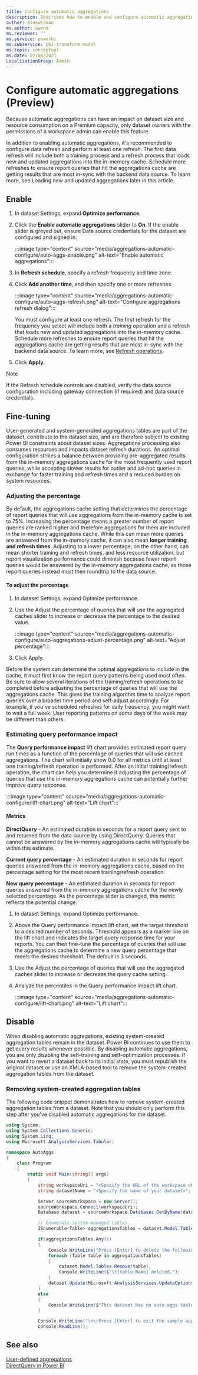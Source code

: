 ```yaml
---
title: Configure automatic aggregations 
description: Describes how to enable and configure automatic aggregations to optimize query performance.
author: minewiskan
ms.author: owend
ms.reviewer: ''
ms.service: powerbi
ms.subservice: pbi-transform-model
ms.topic: conceptual
ms.date: 07/06/2021
LocalizationGroup: Admin
---
```

# Configure automatic aggregations (Preview)

Because automatic aggregations can have an impact on dataset size and resource consumption on a Premium capacity, only dataset owners with the permissions of a workspace admin can enable this feature.

In addition to enabling automatic aggregations, it's recommended to configure data refresh and perform at least one refresh. The first data refresh will include both a training process and a refresh process that loads new and updated aggregations into the in-memory cache. Schedule more refreshes to ensure report queries that hit the aggregations cache are getting results that are most in-sync with the backend data source. To learn more, see Loading new and updated aggregations later in this article.

## Enable

1. In dataset Settings, expand **Optimize performance**.
1. Click the **Enable automatic aggregations** slider to **On**. If the enable slider is greyed out, ensure Data source credentials for the dataset are configured and signed in.
    
    :::image type="content" source="media/aggregations-automatic-configure/auto-aggs-enable.png" alt-text="Enable automatic aggregations":::

1. In **Refresh schedule**, specify a refresh frequency and time zone.
1. Click **Add another time**, and then specify one or more refreshes.

    :::image type="content" source="media/aggregations-automatic-configure/auto-aggs-refresh.png" alt-text="Configure aggregations refresh dialog":::

    You must configure at least one refresh. The first refresh for the frequency you select will include both a *training* operation and a refresh that loads new and updated aggregations into the in-memory cache. Schedule more refreshes to ensure report queries that hit the aggregations cache are getting results that are most in-sync with the backend data source. To learn more, see [Refresh operations](aggregations-auto.md#refresh-operations).

1. Click **Apply**.

> [!NOTE]
> If the Refresh schedule controls are disabled, verify the data source configuration including gateway connection (if required) and data source credentials.

## Fine-tuning

User-generated and system-generated aggregations tables are part of the dataset, contribute to the dataset size, and are therefore subject to existing Power BI constraints about dataset sizes. Aggregations processing also consumes resources and impacts dataset refresh durations. An optimal configuration strikes a balance between providing pre-aggregated results from the in-memory aggregations cache for the most frequently used report queries, while accepting slower results for outlier and ad-hoc queries in exchange for faster training and refresh times and a reduced burden on system resources.

### Adjusting the percentage

By default, the aggregations cache setting that determines the percentage of report queries that will use aggregations from the in-memory cache is set to 75%. Increasing the percentage means a greater number of report queries are ranked higher and therefore aggregations for them are included in the in-memory aggregations cache. While this can mean more queries are answered from the in-memory cache, it can also mean **longer training and refresh times**. Adjusting to a lower percentage, on the other hand, can mean shorter training and refresh times, and less resource utilization, but report visualization performance could diminish because fewer report queries would be answered by the in-memory aggregations cache, as those report queries instead must then roundtrip to the data source.

#### To adjust the percentage

1. In dataset Settings, expand Optimize performance.
1. Use the Adjust the percentage of queries that will use the aggregated caches slider to increase or decrease the percentage to the desired value.

    :::image type="content" source="media/aggregations-automatic-configure/auto-aggregations-adjust-percentage.png" alt-text="Adjust percentage":::

1. Click Apply.

Before the system can determine the optimal aggregations to include in the cache, it must first know the report query patterns being used most often. Be sure to allow several iterations of the training/refresh operations to be completed before adjusting the percentage of queries that will use the aggregations cache. This gives the training algorithm time to analyze report queries over a broader time period and self-adjust accordingly. For example, if you've scheduled refreshes for daily frequency, you might want to wait a full week. User reporting patterns on some days of the week may be different than others.

### Estimating query performance impact

The **Query performance impact** lift chart provides estimated report query run times as a function of the percentage of queries that will use cached aggregations. The chart will initially show 0.0 for all metrics until at least one training/refresh operation is performed. After an initial training/refresh operation, the chart can help you determine if adjusting the percentage of queries that use the in-memory aggregations cache can potentially further improve query response.

:::image type="content" source="media/aggregations-automatic-configure/lift-chart.png" alt-text="Lift chart":::

#### Metrics

**DirectQuery** - An estimated duration in seconds for a report query sent to and returned from the data source by using DirectQuery. Queries that cannot be answered by the in-memory aggregations cache will typically be within this estimate.

**Current query percentage** - An estimated duration in seconds for report queries answered from the in-memory aggregations cache, based on the percentage setting for the most recent training/refresh operation.

**New query percentage** - An estimated duration in seconds for report queries answered from the in-memory aggregations cache for the newly selected percentage. As the percentage slider is changed, this metric reflects the potential change.

1. In dataset Settings, expand Optimize performance.
1. Above the Query performance impact lift chart, set the target threshold to a desired number of seconds. Threshold appears as a marker line on the lift chart and indicates the target query response time for your reports. You can then fine-tune the percentage of queries that will use the aggregations cache to determine a new query percentage that meets the desired threshold. The default is 3 seconds.
1. Use the Adjust the percentage of queries that will use the aggregated caches slider to increase or decrease the query cache setting.
1. Analyze the percentiles in the Query performance impact lift chart.

    :::image type="content" source="media/aggregations-automatic-configure/lift-chart.png" alt-text="Lift chart":::

## Disable

When disabling automatic aggregations, existing system-created aggregation tables remain in the dataset. Power BI continues to use them to get query results whenever possible. By disabling automatic aggregations, you are only disabling the self-training and self-optimization processes. If you want to revert a dataset back to its initial state, you must republish the original dataset or use an XMLA-based tool to remove the system-created aggregation tables from the dataset.

### Removing system-created aggregation tables  

The following code snippet demonstrates how to remove system-created aggregation tables from a dataset. Note that you should only perform this step after you've disabled automatic aggregations for the dataset.

```csharp
using System;
using System.Collections.Generic;
using System.Linq;
using Microsoft.AnalysisServices.Tabular;

namespace AutoAggs
{
    class Program
    {
        static void Main(string[] args)
        {
            string workspaceUri = "<Specify the URL of the workspace where your dataset resides>";
            string datasetName = "<Specify the name of your dataset>";

            Server sourceWorkspace = new Server();
            sourceWorkspace.Connect(workspaceUri);
            Database dataset = sourceWorkspace.Databases.GetByName(datasetName);

            // Enumerate system-managed tables.
            IEnumerable<Table> aggregationsTables = dataset.Model.Tables.Where(tbl => tbl.SystemManaged == true);

            if(aggregationsTables.Any())
            {
                Console.WriteLine("Press [Enter] to delete the following auto aggs tables from this dataset:");
                foreach (Table table in aggregationsTables)
                {
                    dataset.Model.Tables.Remove(table);
                    Console.WriteLine($"\t{table.Name} deleted.");
                }
                dataset.Update(Microsoft.AnalysisServices.UpdateOptions.ExpandFull);
            }
            else
            {
                Console.WriteLine($"This dataset has no auto aggs tables.");
            }

            Console.WriteLine("\n\rPress [Enter] to exit the sample app...");
            Console.ReadLine();

```

## See also

[User-defined aggregations](../transform-model/aggregations-advanced.md)  
[DirectQuery in Power BI](../connect-data/desktop-directquery-about.md)  
